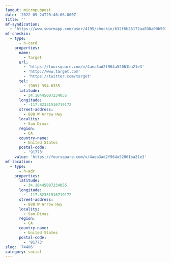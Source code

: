 ```yaml
---
layout: micropubpost
date: '2022-09-24T20:40:06.000Z'
title: ''
mf-syndication:
  - 'https://www.swarmapp.com/user/4195/checkin/632f6b26172aa030a00b507f'
mf-checkin:
  - type:
      - h-card
    properties:
      name:
        - Target
      url:
        - 'https://foursquare.com/v/4aea3ad2f964a52061ba21e3'
        - 'http://www.target.com'
        - 'https://twitter.com/target'
      tel:
        - (909) 394-0335
      latitude:
        - 34.10445007234055
      longitude:
        - -117.82331516719172
      street-address:
        - 888 W Arrow Hwy
      locality:
        - San Dimas
      region:
        - CA
      country-name:
        - United States
      postal-code:
        - '91773'
    value: 'https://foursquare.com/v/4aea3ad2f964a52061ba21e3'
mf-location:
  - type:
      - h-adr
    properties:
      latitude:
        - 34.10445007234055
      longitude:
        - -117.82331516719172
      street-address:
        - 888 W Arrow Hwy
      locality:
        - San Dimas
      region:
        - CA
      country-name:
        - United States
      postal-code:
        - '91773'
slug: '74406'
category: social
---
```

